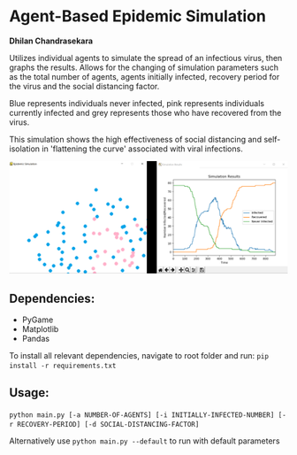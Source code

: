 # Agent-Based Epidemic Simulation

**Dhilan Chandrasekara** 

Utilizes individual agents to simulate the spread of an infectious virus, then graphs the results. Allows for the changing of simulation parameters such as the total number of agents, agents initially infected, recovery period for the virus and the social distancing factor.

Blue represents individuals never infected, pink represents individuals currently infected and grey represents those who have recovered from the virus.

This simulation shows the high effectiveness of social distancing and self-isolation in 'flattening the curve' associated with viral infections.

![alt text](https://raw.githubusercontent.com/chandrasekara/Agent-Based-Epidemic-Simulation/dev/static/grah3.png "Screenshot of Simulation and Graphed Results")


## Dependencies:

* PyGame
* Matplotlib
* Pandas

To install all relevant dependencies, navigate to root folder and run:
`pip install -r requirements.txt`

## Usage:

`python main.py [-a NUMBER-OF-AGENTS] [-i INITIALLY-INFECTED-NUMBER] [-r RECOVERY-PERIOD] [-d SOCIAL-DISTANCING-FACTOR]`

Alternatively use
`python main.py --default`
to run with default parameters
